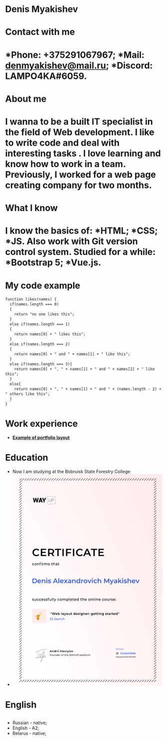# Denis Myakishev
# Contact with me
######
*__Phone:__ +375291067967;
*__Mail:__ denmyakishev@mail.ru;
*__Discord:__ LAMPO4KA#6059.
====
# About me
######
I wanna to be a built IT specialist in the field of Web development. I like to write code and deal with interesting tasks . I love learning and know how to work in a team. Previously, I worked for a web page creating company for two months.
====
# What I know
######
I know the basics of: 
*__HTML__; 
*__CSS__;
*__JS__.
Also work with __Git__ version control system. 
Studied for a while:
*__Bootstrap 5__;
*__Vue.js__.
====
# My code example
```
function likes(names) {
  if(names.length === 0)
  {
    return "no one likes this";
  }
  else if(names.length === 1)
  {
    return names[0] + " likes this";
  } 
  else if(names.length === 2)
  {   
    return names[0] + " and " + names[1] + " like this";
  }
  else if(names.length === 3){
    return names[0] + ", " + names[1] + " and " + names[2] + " like this";
  } 
  else{
    return names[0] + ", " + names[1] + " and " + (names.length - 2) + " others like this";
  }
}
```
# Work experience
* [__Example of portfolio layout__](https://lamp4kad.github.io/portfolio/)

# Education
* Now I am studying at the Bobruisk State Forestry College
* ![__Курсы WayUp__](img/certificate.png "Пейзаж с горами")

# English
######
* Russian - native;
* English - A2;
* Belarus - native; 